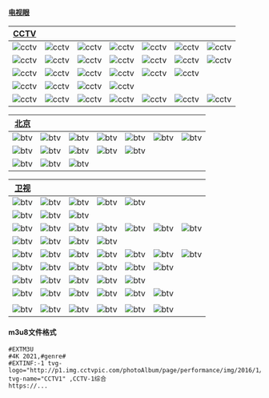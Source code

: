 #### [电视眼](http://www.tvyan.com/)

| [**CCTV**](http://www.tvyan.com/tai/cctv/)                 |                                                                   |                                                              |                                                              |                                                               |                                                                |                                                          |
| :--------------------------------------------------------: | :---------------------------------------------------------------: | :----------------------------------------------------------: | :----------------------------------------------------------: | :-----------------------------------------------------------: | :------------------------------------------------------------: | :------------------------------------------------------: |
| ![cctv](http://www.tvyan.com/uploads/dianshi/cctv1.jpg)    | ![cctv](http://www.tvyan.com/uploads/dianshi/cctv2.jpg)           | ![cctv](http://www.tvyan.com/uploads/dianshi/cctv3.jpg)      | ![cctv](http://www.tvyan.com/uploads/dianshi/cctv4.jpg)      | ![cctv](http://www.tvyan.com/uploads/dianshi/cctv4europe.jpg) | ![cctv](http://www.tvyan.com/uploads/dianshi/cctv4america.jpg) | ![cctv](http://www.tvyan.com/uploads/dianshi/cctv5.jpg)  |
| ![cctv](http://www.tvyan.com/uploads/dianshi/cctv5+.jpg)   | ![cctv](http://www.tvyan.com/uploads/dianshi/cctv6.jpg)           | ![cctv](http://www.tvyan.com/uploads/dianshi/cctv7.jpg)      | ![cctv](http://www.tvyan.com/uploads/dianshi/cctv8.jpg)      | ![cctv](http://www.tvyan.com/uploads/dianshi/cctv9.jpg)       | ![cctv](http://www.tvyan.com/uploads/dianshi/cctv10.jpg)       | ![cctv](http://www.tvyan.com/uploads/dianshi/cctv11.jpg) |
| ![cctv](http://www.tvyan.com/uploads/dianshi/cctv12.jpg)   | ![cctv](http://www.tvyan.com/uploads/dianshi/cctv13.jpg)          | ![cctv](http://www.tvyan.com/uploads/dianshi/cctv14.jpg)     | ![cctv](http://www.tvyan.com/uploads/dianshi/cctv15.jpg)     | ![cctv](http://www.tvyan.com/uploads/dianshi/cctv16.jpg)      | ![cctv](http://www.tvyan.com/uploads/dianshi/cctv17.jpg)       |                                                          |
| ![cctv](http://www.tvyan.com/uploads/dianshi/cetv1.jpg)    | ![cctv](http://www.tvyan.com/uploads/dianshi/cetv2.jpg)           | ![cctv](http://www.tvyan.com/uploads/dianshi/cetv3.jpg)      | ![cctv](http://www.tvyan.com/uploads/dianshi/cetv4.jpg)      |                                                               |                                                                |                                                          |
| ![cctv](http://www.tvyan.com/uploads/dianshi/cgtnnews.jpg) | ![cctv](http://www.tvyan.com/uploads/dianshi/cgtndocumentary.jpg) | ![cctv](http://www.tvyan.com/uploads/dianshi/cgtnarabic.jpg) | ![cctv](http://www.tvyan.com/uploads/dianshi/cgtnfrench.jpg) | ![cctv](http://www.tvyan.com/uploads/dianshi/cgtnrussian.jpg) | ![cctv](http://www.tvyan.com/uploads/dianshi/cgtnespanol.jpg)  | ![cctv](http://www.tvyan.com/uploads/dianshi/cnc.jpg)    |


| [**北京**](http://www.tvyan.com/tai/beijing/)               |                                                           |                                                             |                                                       |                                                       |                                                             |                                                           |
| :---------------------------------------------------------: | :-------------------------------------------------------: | :---------------------------------------------------------: | :---------------------------------------------------: | :---------------------------------------------------: | :---------------------------------------------------------: | :-------------------------------------------------------: |
| ![btv](http://www.tvyan.com/uploads/dianshi/beijingtv.jpg)  | ![btv](http://www.tvyan.com/uploads/dianshi/btv2.jpg)     | ![btv](http://www.tvyan.com/uploads/dianshi/btv3.jpg)       | ![btv](http://www.tvyan.com/uploads/dianshi/btv4.jpg) | ![btv](http://www.tvyan.com/uploads/dianshi/btv5.jpg) | ![btv](http://www.tvyan.com/uploads/dianshi/btv7.jpg)       | ![btv](http://www.tvyan.com/uploads/dianshi/btv8.jpg)     |
| ![btv](http://www.tvyan.com/uploads/dianshi/btv9.jpg)       | ![btv](http://www.tvyan.com/uploads/dianshi/btv11.jpg)    | ![btv](http://www.tvyan.com/uploads/dianshi/btvdajs.jpg)    | ![btv](http://www.tvyan.com/uploads/dianshi/kaku.jpg) | ![btv](http://epg.51zmt.top:8000/tb1/qt/kaku.png)     |
| ![btv](http://www.tvyan.com/uploads/dianshi/fangshantv.jpg) | ![btv](http://www.tvyan.com/uploads/dianshi/miyuntai.jpg) | ![btv](http://www.tvyan.com/uploads/dianshi/tongzhoutv.jpg) |                                                       |                                                       |                                                             |                                                           |


| [**卫视**](http://www.tvyan.com/tv/)                         |                                                             |                                                                 |                                                             |                                                              |                                                             |                                                           |
| :----------------------------------------------------------: | :---------------------------------------------------------: | :-------------------------------------------------------------: | :---------------------------------------------------------: | :----------------------------------------------------------: | :---------------------------------------------------------: | :-------------------------------------------------------: |
| ![btv](http://www.tvyan.com/uploads/dianshi/beijingtv.jpg)   | ![btv](http://www.tvyan.com/uploads/dianshi/tianjintv.jpg)  | ![btv](http://www.tvyan.com/uploads/dianshi/hebeitv.jpg)        | ![btv](http://www.tvyan.com/uploads/dianshi/shanxitv.jpg)   | ![btv](http://www.tvyan.com/uploads/dianshi/neimenggutv.jpg) |                                                             |                                                           |
| ![btv](http://www.tvyan.com/uploads/dianshi/liaoningtv.jpg)  | ![btv](http://www.tvyan.com/uploads/dianshi/jilintv.jpg)    | ![btv](http://www.tvyan.com/uploads/dianshi/heilongjiangtv.jpg) |                                                             |                                                              |                                                             |                                                           |
| ![btv](http://www.tvyan.com/uploads/dianshi/dongfang.jpg)    | ![btv](http://www.tvyan.com/uploads/dianshi/docutv.jpg)     | ![btv](http://www.tvyan.com/uploads/dianshi/jishirenwen.jpg)    | ![btv](http://www.tvyan.com/uploads/dianshi/zhejiangtv.jpg) | ![btv](http://www.tvyan.com/uploads/dianshi/jiangxitv.jpg)   | ![btv](http://www.tvyan.com/uploads/dianshi/fujiantv.jpg)   | ![btv](http://www.tvyan.com/uploads/dianshi/xiamentv.jpg) |
| ![btv](http://www.tvyan.com/uploads/dianshi/shandongtv.jpg)  | ![btv](http://www.tvyan.com/uploads/dianshi/sdetv.jpg)      | ![btv](http://www.tvyan.com/uploads/dianshi/anhuitv.jpg)    | ![btv](http://www.tvyan.com/uploads/dianshi/jiangsutv.jpg)      |                                                              |                                                             |                                                           |
| ![btv](http://www.tvyan.com/uploads/dianshi/hunantv.jpg)     | ![btv](http://www.tvyan.com/uploads/dianshi/jyjs.jpg)       | ![btv](http://www.tvyan.com/uploads/dianshi/jykt.jpg)           | ![btv](http://www.tvyan.com/uploads/dianshi/klcd.jpg)       | ![btv](http://www.tvyan.com/uploads/dianshi/chapindao.jpg)   | ![btv](http://www.tvyan.com/uploads/dianshi/hubeitv.jpg)    | ![btv](http://www.tvyan.com/uploads/dianshi/henantv.jpg)  |
| ![btv](http://www.tvyan.com/uploads/dianshi/guangdongtv.jpg) | ![btv](http://www.tvyan.com/uploads/dianshi/tvs2.jpg)       | ![btv](http://www.tvyan.com/uploads/dianshi/shenzhentv.jpg) | ![btv](http://www.tvyan.com/uploads/dianshi/guangxitv.jpg)      | ![btv](http://www.tvyan.com/uploads/dianshi/hainantv.jpg)    | ![btv](http://www.tvyan.com/uploads/dianshi/sansha.jpg)     |                                                           |
| ![btv](http://www.tvyan.com/uploads/dianshi/chongqingtv.jpg) | ![btv](http://www.tvyan.com/uploads/dianshi/sichuantv.jpg)  | ![btv](http://www.tvyan.com/uploads/dianshi/guizhoutv.jpg)      | ![btv](http://www.tvyan.com/uploads/dianshi/yunnantv.jpg)   | ![btv](http://www.tvyan.com/uploads/dianshi/xizangtv.jpg)    |                                                             |                                                           |
| ![btv](http://www.tvyan.com/uploads/dianshi/sxtvs.jpg)       | ![btv](http://www.tvyan.com/uploads/dianshi/gansutv.jpg)    | ![btv](http://www.tvyan.com/uploads/dianshi/qinghaitv.jpg)      | ![btv](http://www.tvyan.com/uploads/dianshi/ningxiatv.jpg)  | ![btv](http://www.tvyan.com/uploads/dianshi/xinjiangtv.jpg)  | ![btv](http://www.tvyan.com/uploads/dianshi/bingtuantv.jpg) |                                                           |
|                                                              |                                                             |                                                                 |                                                             |                                                              |                                                             |                                                           |
| ![btv](http://www.tvyan.com/uploads/dianshi/fhzwt.jpg)       | ![btv](http://www.tvyan.com/uploads/dianshi/fhdyt.jpg)      | ![btv](http://www.tvyan.com/uploads/dianshi/fhzxt.jpg)          | ![btv](http://www.tvyan.com/uploads/dianshi/fhxgt.jpg)      | ![btv](http://www.tvyan.com/uploads/dianshi/hkstv.jpg)       | ![btv](http://www.tvyan.com/uploads/dianshi/xingkongzw.jpg) |                                                           |
  

#### m3u8文件格式
```m3u8
#EXTM3U
#4K 2021,#genre#
#EXTINF:-1 tvg-logo="http://p1.img.cctvpic.com/photoAlbum/page/performance/img/2016/1/25/1453690621284_114.png" tvg-name="CCTV1" ,CCTV-1综合
https://...
```
